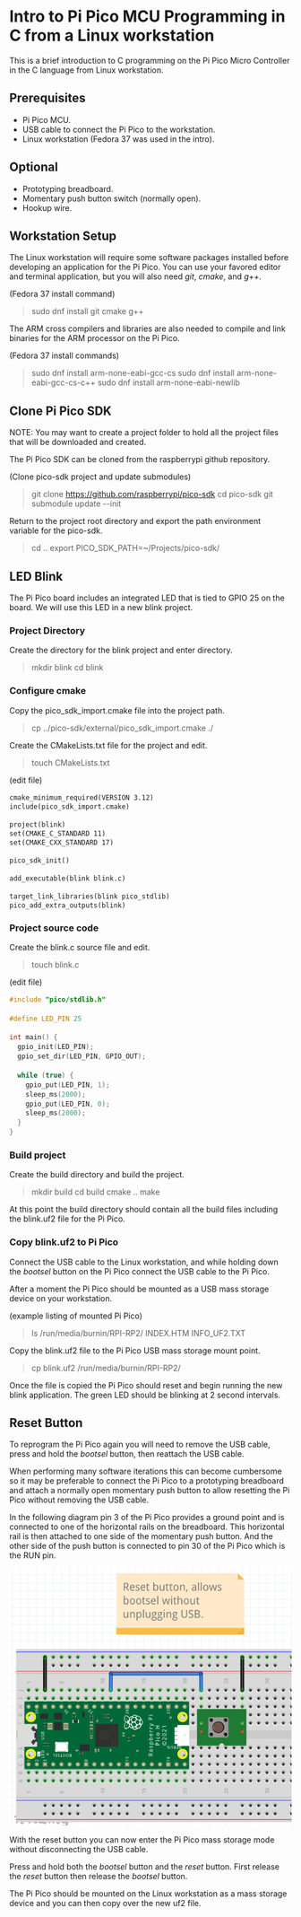 # Intro to Pi Pico MCU Programming in C from a Linux workstation

This is a brief introduction to C programming on the Pi Pico Micro 
Controller in the C language from Linux workstation.

## Prerequisites

- Pi Pico MCU.
- USB cable to connect the Pi Pico to the workstation.
- Linux workstation (Fedora 37 was used in the intro).

## Optional

- Prototyping breadboard.
- Momentary push button switch (normally open).
- Hookup wire.


## Workstation Setup

The Linux workstation will require some software packages installed
before developing an application for the Pi Pico. You can use your
favored editor and terminal application, but you will also need *git*, *cmake*, and *g++*.

(Fedora 37 install command)

> sudo dnf install git cmake g++

The ARM cross compilers and libraries are also needed to compile 
and link binaries for the ARM processor on the Pi Pico.

(Fedora 37 install commands)

> sudo dnf install arm-none-eabi-gcc-cs
> sudo dnf install arm-none-eabi-gcc-cs-c++
> sudo dnf install arm-none-eabi-newlib


## Clone Pi Pico SDK

NOTE: You may want to create a project folder to hold all the 
project files that will be downloaded and created.

The Pi Pico SDK can be cloned from the raspberrypi github
repository.

(Clone pico-sdk project and update submodules)

> git clone https://github.com/raspberrypi/pico-sdk
> cd pico-sdk
> git submodule update --init

Return to the project root directory and export the path 
environment variable for the pico-sdk.

> cd ..
> export PICO_SDK_PATH=~/Projects/pico-sdk/


## LED Blink

The Pi Pico board includes an integrated LED that is tied 
to GPIO 25 on the board. We will use this LED in a new blink 
project.


### Project Directory

Create the directory for the blink project and enter directory.

> mkdir blink
> cd blink


### Configure cmake

Copy the pico_sdk_import.cmake file into the project path.

> cp ../pico-sdk/external/pico_sdk_import.cmake ./

Create the CMakeLists.txt file for the project and edit.

> touch CMakeLists.txt

(edit file)
```
cmake_minimum_required(VERSION 3.12)
include(pico_sdk_import.cmake)

project(blink)
set(CMAKE_C_STANDARD 11)
set(CMAKE_CXX_STANDARD 17)

pico_sdk_init()

add_executable(blink blink.c)

target_link_libraries(blink pico_stdlib)
pico_add_extra_outputs(blink)
```


### Project source code

Create the blink.c source file and edit.

> touch blink.c

(edit file)
```c
#include "pico/stdlib.h"

#define LED_PIN 25

int main() {
  gpio_init(LED_PIN);
  gpio_set_dir(LED_PIN, GPIO_OUT);

  while (true) {
    gpio_put(LED_PIN, 1);
    sleep_ms(2000);
    gpio_put(LED_PIN, 0);
    sleep_ms(2000);
  }
}
```


### Build project

Create the build directory and build the project.

> mkdir build
> cd build
> cmake ..
> make

At this point the build directory should contain all 
the build files including the blink.uf2 file for the 
Pi Pico.


### Copy blink.uf2 to Pi Pico

Connect the USB cable to the Linux workstation, and
while holding down the *bootsel* button on the Pi Pico 
connect the USB cable to the Pi Pico.

After a moment the Pi Pico should be mounted as a USB 
mass storage device on your workstation.

(example listing of mounted Pi Pico)

> ls /run/media/burnin/RPI-RP2/
> INDEX.HTM  INFO_UF2.TXT

Copy the blink.uf2 file to the Pi Pico USB mass 
storage mount point.

> cp blink.uf2 /run/media/burnin/RPI-RP2/

Once the file is copied the Pi Pico should reset and 
begin running the new blink application. The green LED
should be blinking at 2 second intervals.


## Reset Button

To reprogram the Pi Pico again you will need to remove the USB 
cable, press and hold the *bootsel* button, then reattach the 
USB cable.

When performing many software iterations this can become cumbersome 
so it may be preferable to connect the Pi Pico to a prototyping 
breadboard and attach a normally open momentary push button to 
allow resetting the Pi Pico without removing the USB cable.

In the following diagram pin 3 of the Pi Pico provides a ground 
point and is connected to one of the horizontal rails on the 
breadboard. This horizontal rail is then attached to one side 
of the momentary push button. And the other side of the push 
button is connected to pin 30 of the Pi Pico which is the RUN 
pin.

![Reset button diagram](./reset-button-diagram.png)

With the reset button you can now enter the Pi Pico mass storage 
mode without disconnecting the USB cable.

Press and hold both the *bootsel* button and the *reset* button.
First release the *reset* button then release the *bootsel* button.

The Pi Pico should be mounted on the Linux workstation as a mass 
storage device and you can then copy over the new uf2 file.
